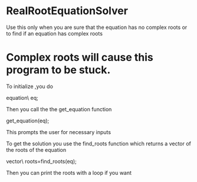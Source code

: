 # RealRootEquationSolver

Use this only when you are sure that the equation 
has no complex roots or to find if an equation has
complex roots

# Complex roots will cause this program to be stuck.


<p>
To initialize ,you do<br \>
</p>
   equation\<double\> eq;
<p>
Then you call the the get_equation function
</p>
  get_equation(eq); 
<p>
This prompts the user for necessary inputs
  
To get the solution you use  the find_roots function
which returns a vector of the roots of the equation
</p>
  vector\<double\> roots=find_roots(eq);
<p>  
Then you can print the roots with a loop if you want
</p>
